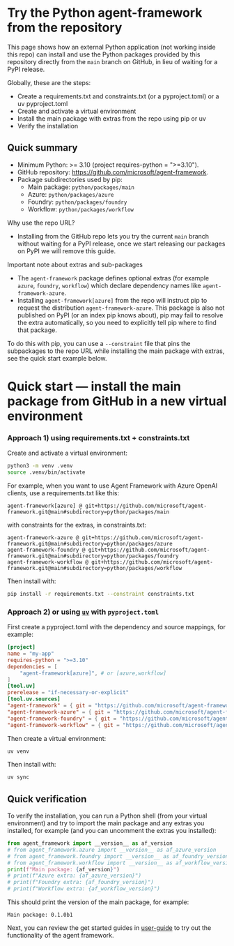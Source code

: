 # Try the Python agent-framework from the repository

This page shows how an external Python application (not working inside this repo) can install and use the Python packages provided by this repository directly from the `main` branch on GitHub, in lieu of waiting for a PyPI release.

Globally, these are the steps:
- Create a requirements.txt and constraints.txt (or a pyproject.toml) or a uv pyproject.toml
- Create and activate a virtual environment
- Install the main package with extras from the repo using pip or uv
- Verify the installation

## Quick summary
- Minimum Python: >= 3.10 (project requires-python = ">=3.10").
- GitHub repository: https://github.com/microsoft/agent-framework.
- Package subdirectories used by pip:
	- Main package: `python/packages/main`
	- Azure: `python/packages/azure`
	- Foundry: `python/packages/foundry`
	- Workflow: `python/packages/workflow`

Why use the repo URL?
- Installing from the GitHub repo lets you try the current `main` branch without waiting for a PyPI release, once we start releasing our packages on PyPI we will remove this guide.

Important note about extras and sub-packages
- The `agent-framework` package defines optional extras (for example `azure`, `foundry`, `workflow`) which declare dependency names like `agent-framework-azure`.
- Installing `agent-framework[azure]` from the repo will instruct pip to request the distribution `agent-framework-azure`. This package is also not published on PyPI (or an index pip knows about), pip may fail to resolve the extra automatically, so you need to explicitly tell pip where to find that package.

To do this with pip, you can use a `--constraint` file that pins the subpackages to the repo URL while installing the main package with extras, see the quick start example below.

# Quick start — install the main package from GitHub in a new virtual environment

### Approach 1) using requirements.txt + constraints.txt

Create and activate a virtual environment:
```bash
python3 -m venv .venv
source .venv/bin/activate
```

For example, when you want to use Agent Framework with Azure OpenAI clients, use a requirements.txt like this:

```
agent-framework[azure] @ git+https://github.com/microsoft/agent-framework.git@main#subdirectory=python/packages/main
```

with constraints for the extras, in constraints.txt:

```
agent-framework-azure @ git+https://github.com/microsoft/agent-framework.git@main#subdirectory=python/packages/azure
agent-framework-foundry @ git+https://github.com/microsoft/agent-framework.git@main#subdirectory=python/packages/foundry
agent-framework-workflow @ git+https://github.com/microsoft/agent-framework.git@main#subdirectory=python/packages/workflow
```

Then install with:

```bash
pip install -r requirements.txt --constraint constraints.txt
```

### Approach 2) or using [`uv`](https://docs.astral.sh/uv/getting-started/installation/) with `pyproject.toml`

First create a pyproject.toml with the dependency and source mappings, for example:
```toml
[project]
name = "my-app"
requires-python = ">=3.10"
dependencies = [
    "agent-framework[azure]", # or [azure,workflow]
]
[tool.uv]
prerelease = "if-necessary-or-explicit"
[tool.uv.sources]
"agent-framework" = { git = "https://github.com/microsoft/agent-framework.git", branch = "main", subdirectory = "python/packages/main" }
"agent-framework-azure" = { git = "https://github.com/microsoft/agent-framework.git", branch = "main", subdirectory = "python/packages/azure" }
"agent-framework-foundry" = { git = "https://github.com/microsoft/agent-framework.git", branch = "main", subdirectory = "python/packages/foundry" }
"agent-framework-workflow" = { git = "https://github.com/microsoft/agent-framework.git", branch = "main", subdirectory = "python/packages/workflow" }
```
Then create a virtual environment:
```bash
uv venv
```

Then install with:

```bash
uv sync
```

## Quick verification

To verify the installation, you can run a Python shell (from your virtual environment) and try to import the main package and any extras you installed, for example (and you can uncomment the extras you installed):

```python
from agent_framework import __version__ as af_version
# from agent_framework.azure import __version__ as af_azure_version
# from agent_framework.foundry import __version__ as af_foundry_version
# from agent_framework.workflow import __version__ as af_workflow_version
print(f"Main package: {af_version}")
# print(f"Azure extra: {af_azure_version}")
# print(f"Foundry extra: {af_foundry_version}")
# print(f"Workflow extra: {af_workflow_version}")
```
This should print the version of the main package, for example:
```
Main package: 0.1.0b1
```

Next, you can review the get started guides in [user-guide](../user-guide/README.md) to try out the functionality of the agent framework.
